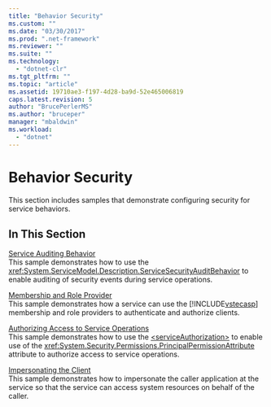 ```yaml
---
title: "Behavior Security"
ms.custom: ""
ms.date: "03/30/2017"
ms.prod: ".net-framework"
ms.reviewer: ""
ms.suite: ""
ms.technology: 
  - "dotnet-clr"
ms.tgt_pltfrm: ""
ms.topic: "article"
ms.assetid: 19710ae3-f197-4d28-ba9d-52e465006819
caps.latest.revision: 5
author: "BrucePerlerMS"
ms.author: "bruceper"
manager: "mbaldwin"
ms.workload: 
  - "dotnet"
---
```

# Behavior Security
This section includes samples that demonstrate configuring security for service behaviors.  
  
## In This Section  
 [Service Auditing Behavior](../../../../docs/framework/wcf/samples/service-auditing-behavior.md)  
 This sample demonstrates how to use the <xref:System.ServiceModel.Description.ServiceSecurityAuditBehavior> to enable auditing of security events during service operations.  
  
 [Membership and Role Provider](../../../../docs/framework/wcf/samples/membership-and-role-provider.md)  
 This sample demonstrates how a service can use the [!INCLUDE[vstecasp](../../../../includes/vstecasp-md.md)] membership and role providers to authenticate and authorize clients.  
  
 [Authorizing Access to Service Operations](../../../../docs/framework/wcf/samples/authorizing-access-to-service-operations.md)  
 This sample demonstrates how to use the [\<serviceAuthorization>](../../../../docs/framework/configure-apps/file-schema/wcf/serviceauthorization-element.md) to enable use of the <xref:System.Security.Permissions.PrincipalPermissionAttribute> attribute to authorize access to service operations.  
  
 [Impersonating the Client](../../../../docs/framework/wcf/samples/impersonating-the-client.md)  
 This sample demonstrates how to impersonate the caller application at the service so that the service can access system resources on behalf of the caller.

